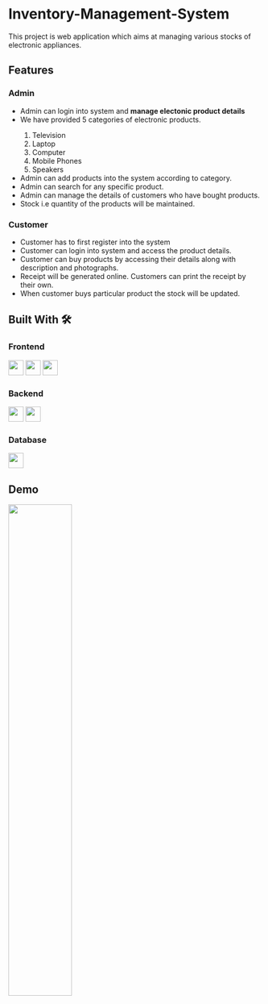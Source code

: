 # Inventory-Management-System
This project is web application which aims at managing various stocks of electronic appliances.

## Features

### Admin
<ul>
  <li>Admin can login into system and <b>manage electonic product details</b></li>
  <li>We have provided 5 categories of electronic products.</li>
  <ol>
    <li>Television</li>
    <li>Laptop</li>
    <li>Computer</li>
    <li>Mobile Phones</li>
    <li>Speakers</li>
  </ol>
  <li>Admin can add products into the system according to category.</li>
  <li>Admin can search for any specific product.</li>
  <li>Admin can manage the details of customers who have bought products.</li>
  <li>Stock i.e quantity of the products will be maintained.</li>
</ul>

### Customer
<ul>
  <li>Customer has to first register into the system</li>
  <li>Customer can login into system and access the product details.</li>
  <li>Customer can buy products by accessing their details along with description and photographs.</li>
  <li>Receipt will be generated online. Customers can print the receipt by their own.</li>
  <li>When customer buys particular product the stock will be updated.</li>
</ul>

## Built With 🛠️

### Frontend
<code><img height="30" src="https://upload.wikimedia.org/wikipedia/commons/thumb/6/61/HTML5_logo_and_wordmark.svg/640px-HTML5_logo_and_wordmark.svg.png"></code>
<code><img height="30" src="https://1000logos.net/wp-content/uploads/2020/09/CSS-Logo.jpg"></code>
<code><img height="30" src="https://logos-world.net/wp-content/uploads/2023/02/JavaScript-Symbol.png"></code>

### Backend

<code><img height="30" src="https://upload.wikimedia.org/wikipedia/en/thumb/3/30/Java_programming_language_logo.svg/1200px-Java_programming_language_logo.svg.png"></code>
<code><img height="30" src="https://cdn-icons-png.flaticon.com/512/28/28968.png"></code>

### Database
<code><img height="30" src="https://download.logo.wine/logo/MySQL/MySQL-Logo.wine.png"></code>

## Demo
[<img src="https://i.ytimg.com/vi/2q6r5PwBghs/maxresdefault.jpg" width="50%">](https://youtu.be/2q6r5PwBghs)
